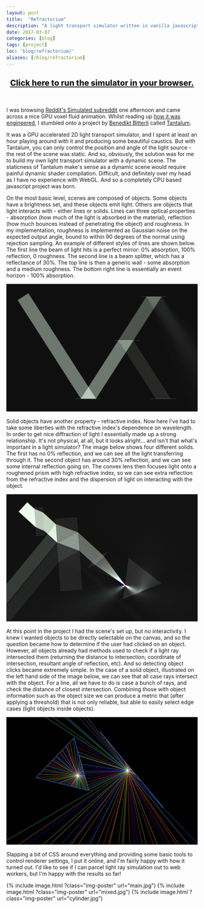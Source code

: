 ```yaml
---
layout: post
title:  "Refractorium"
description: "A light transport simulator written in vanilla javascript!"
date: 2017-03-07
categories: [blog]
tags: [project]
loc: 'blog/refractorium/'
aliases: [/blog/refractorium]
---
```


<h2 style="font-weight: 800; text-align: center; margin-bottom: 50px;">
    <a href="https://samreay.github.io/Refractorium/" target="_blank">Click here to run the simulator in your browser.</a>
</h2>

I was browsing [Reddit's Simulated subreddit](http://reddit.com/r/Simulated) one afternoon and came across a nice GPU voxel fluid
animation. Whilst reading up [how it was engineered](https://benedikt-bitterli.me/vorton-fluid.html), I stumbled
onto a project by [Benedikt Bitterli](https://benedikt-bitterli.me/index.html) called [Tantalum](https://benedikt-bitterli.me/tantalum/tantalum.html).

It was a GPU accelerated 2D light transport simulator, and I spent at least an hour playing around with it 
and producing some beautiful caustics. But with Tantalum, you can only control the position and angle of the
light source - the rest of the scene was static. And so, obviously, the solution was for me to build my
own light transport simulator with a dynamic scene. The staticness of Tantalum make's sense as a dynamic
scene would require painful dynamic shader compilation. Difficult, and definitely over my head as I have
no experience with WebGL. And so a completely CPU based javascript project was born.

On the most basic level, scenes are composed of objects. Some objects have a brightness set, and these
objects emit light. Others are objects that light interacts with - either lines or solids. Lines can three optical
properties - absorption (how much of the light is absorbed in the material), reflection (how much bounces instead
of penetrating the object) and roughness. In my implementation, roughness is implemented as Gaussian noise on
the expected output angle, bound to within 90 degrees of the normal using rejection sampling. An example
of different styles of lines are shown below. The first line the beam of light hits is a perfect mirror: 
0% absorption, 100% reflection, 0 roughness. The second line is a beam splitter, which has a reflectance of 30%.
The top line is then a generic wall - some absorption and a medium roughness. The bottom right line is essentially
an event horizon - 100% absorption.

![](linetest.jpg)

Solid objects have another property - refractive index. Now here I've had to take some liberties with 
the refractive index's dependence on wavelength. In order to get nice diffraction of light I essentially made
up a strong relationship. It's not physical, at all, but it looks alright... and isn't that what's important in
a light simulator? The image below shows four different solids. The first has no 0% reflection, and
we can see all the light transferring through it. The second object has around 30% reflection, and we
can see some internal reflection going on. The convex lens then focuses light onto a roughened prism with
high refractive index, so we can see extra reflection from the refractive index and the dispersion of light on
interacting with the object.

![](refracttest.jpg)

At this point in the project I had the scene's set up, but no interactivity. I knew I wanted objects
to be directly selectable on the canvas, and so the question became how to determine if the user
had clicked on an object. However, all objects already had methods used to check if a light ray intersected
them (returning the distance to intersection, coordinate of intersection, resultant angle of reflection, etc).
And so detecting object clicks became extremely simple. In the case of a solid object, illustrated on the left 
hand side of the image below, we can see that all case rays intersect with the object. For a line, all we have to do
is case a bunch of rays, and check the distance of closest intersection. Combining those with object information such as
the object size we can produce a metric that (after applying a threshold) that is not only reliable, but able to easily 
select edge cases (light objects inside objects).

![](objectDetection.jpg)

Slapping a bit of CSS around everything and providing some basic tools to control renderer settings, I put
it online, and I'm fairly happy with how it turned out. I'd like to see if I can parcel light ray
simulation out to web workers, but I'm happy with the results so far!

{% include image.html ?class="img-poster" url="main.jpg")
{% include image.html ?class="img-poster" url="mixed.jpg")
{% include image.html ?class="img-poster" url="cylinder.jpg")


